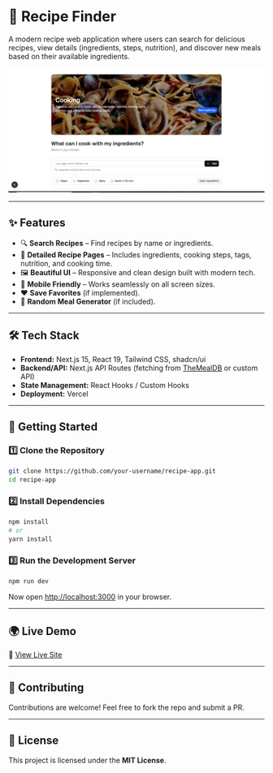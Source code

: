 # 🍳 Recipe Finder

A modern recipe web application where users can search for delicious recipes, view details (ingredients, steps, nutrition), and discover new meals based on their available ingredients.  

![Recipe Screenshot](./ss.png) <!-- replace with your actual screenshot -->

---

## ✨ Features

- 🔍 **Search Recipes** – Find recipes by name or ingredients.  
- 🥘 **Detailed Recipe Pages** – Includes ingredients, cooking steps, tags, nutrition, and cooking time.  
- 🖼️ **Beautiful UI** – Responsive and clean design built with modern tech.  
- 📱 **Mobile Friendly** – Works seamlessly on all screen sizes.  
- ❤️ **Save Favorites** (if implemented).  
- 🎲 **Random Meal Generator** (if included).  

---

## 🛠️ Tech Stack

- **Frontend:** Next.js 15, React 19, Tailwind CSS, shadcn/ui  
- **Backend/API:** Next.js API Routes (fetching from [TheMealDB](https://www.themealdb.com/) or custom API)  
- **State Management:** React Hooks / Custom Hooks  
- **Deployment:** Vercel 

---

## 🚀 Getting Started

### 1️⃣ Clone the Repository
```bash
git clone https://github.com/your-username/recipe-app.git
cd recipe-app
```

### 2️⃣ Install Dependencies
```bash
npm install
# or
yarn install
```

### 3️⃣ Run the Development Server
```bash
npm run dev
```

Now open [http://localhost:3000](http://localhost:3000) in your browser.  




---

## 🌍 Live Demo

🔗 [View Live Site](https://recipe-finder-mu-black.vercel.app/)  

---



## 🤝 Contributing

Contributions are welcome! Feel free to fork the repo and submit a PR.  

---

## 📜 License

This project is licensed under the **MIT License**.  
